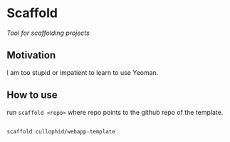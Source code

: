 # Scaffold

*Tool for scaffolding projects*

## Motivation
I am too stupid or impatient to learn to use Yeoman.


## How to use

run `scaffold <repo>`  where repo points to the github repo of the template.


```

scaffold cullophid/webapp-template

```
